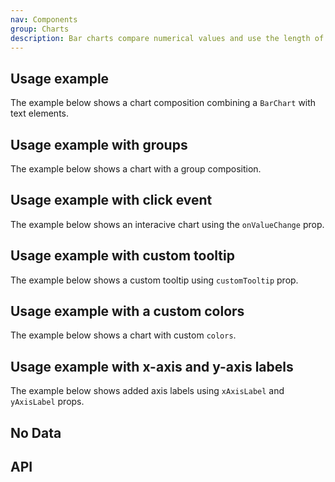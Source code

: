 ```yaml
---
nav: Components
group: Charts
description: Bar charts compare numerical values and use the length of each bar to represent the value of each variable.
---
```


<code src="./demos/index.tsx" nopadding></code>

## Usage example

The example below shows a chart composition combining a `BarChart` with text elements.

<code src="./demos/example.tsx"></code>

## Usage example with groups

The example below shows a chart with a group composition.

<code src="./demos/groups.tsx"></code>

## Usage example with click event

The example below shows an interacive chart using the `onValueChange` prop.

<code src="./demos/clickEvent.tsx"></code>

## Usage example with custom tooltip

The example below shows a custom tooltip using `customTooltip` prop.

<code src="./demos/customTooltip.tsx"></code>

## Usage example with a custom colors

The example below shows a chart with custom `colors`.

<code src="./demos/customColors.tsx"></code>

## Usage example with x-axis and y-axis labels

The example below shows added axis labels using `xAxisLabel` and `yAxisLabel` props.

<code src="./demos/axis.tsx"></code>

## No Data

<code src="./demos/noData.tsx"></code>

## API

<API></API>

